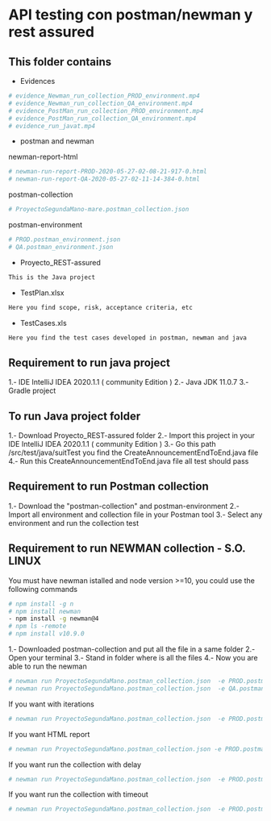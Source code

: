 # API testing con postman/newman y rest assured

## This folder contains

- Evidences

```bash
# evidence_Newman_run_collection_PROD_environment.mp4
# evidence_Newman_run_collection_QA_environment.mp4
# evidence_PostMan_run_collection_PROD_environment.mp4
# evidence_PostMan_run_collection_QA_environment.mp4
# evidence_run_javat.mp4
```

- postman and newman

newman-report-html

```bash
# newman-run-report-PROD-2020-05-27-02-08-21-917-0.html
# newman-run-report-QA-2020-05-27-02-11-14-384-0.html
```

postman-collection

```bash
# ProyectoSegundaMano-mare.postman_collection.json
```

postman-environment

```bash
# PROD.postman_environment.json
# QA.postman_environment.json
```

- Proyecto_REST-assured

```bash
This is the Java project
```

- TestPlan.xlsx

```bash
Here you find scope, risk, acceptance criteria, etc
```

- TestCases.xls

```bash
Here you find the test cases developed in postman, newman and java
```


## Requirement to run java project

1.- IDE IntelliJ  IDEA 2020.1.1 ( community Edition )
2.- Java JDK 11.0.7
3.- Gradle project

## To run Java project folder

1.- Download Proyecto_REST-assured folder
2.- Import this project in your IDE IntelliJ  IDEA 2020.1.1 ( community Edition )
3.- Go this path /src/test/java/suitTest you find  the CreateAnnouncementEndToEnd.java file
4.- Run this CreateAnnouncementEndToEnd.java file all test should pass

## Requirement to run Postman collection

1.- Download the "postman-collection" and postman-environment
2.- Import all environment and collection file in your Postman tool 
3.- Select any environment and run the collection test

## Requirement to run NEWMAN collection - S.O. LINUX 

You must have newman istalled and node version >=10, you could use the following commands

```bash
# npm install -g n
# npm install newman
- npm install -g newman@4
# npm ls -remote
# npm install v10.9.0
```

1.- Downloaded postman-collection and put all the file in a same folder
2.- Open your terminal
3.- Stand in folder where is all the files
4.- Now you are able to run the newman

```bash
# newman run ProyectoSegundaMano.postman_collection.json  -e PROD.postman_environment.json
# newman run ProyectoSegundaMano.postman_collection.json  -e QA.postman_environment.json
```

If you want with iterations

```bash
# newman run ProyectoSegundaMano.postman_collection.json  -e PROD.postman_environment.json -n 2
```

If you want HTML report

```bash
# newman run ProyectoSegundaMano.postman_collection.json -e PROD.postman_environment.json -r reporte.html
```

If you want run the collection with delay

```bash
# newman run ProyectoSegundaMano.postman_collection.json  -e PROD.postman_environment.json --delay-request 10
```

If you want run the collection with timeout

```bash
# newman run ProyectoSegundaMano.postman_collection.json  -e PROD.postman_environment.json --timeout-request 10
```
 


